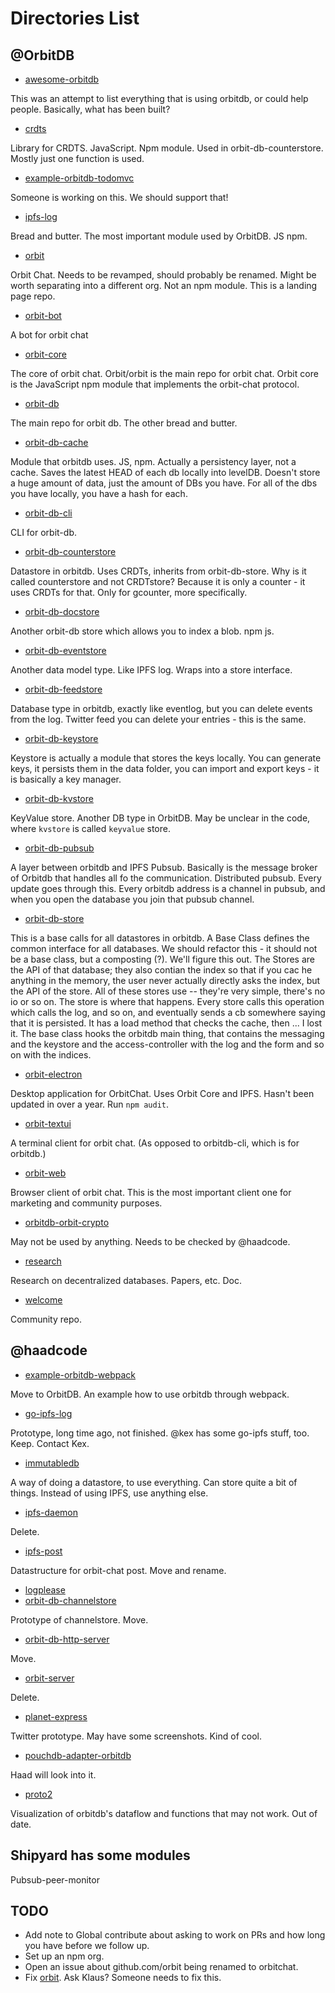 # Directories List

## @OrbitDB

- [awesome-orbitdb](https://github.com/orbitdb/awesome-orbitdb)

This was an attempt to list everything that is using orbitdb, or could help people. Basically, what has been built?

- [crdts](https://github.com/orbitdb/crdts)

Library for CRDTS. JavaScript. Npm module. Used in orbit-db-counterstore. Mostly just one function is used.

- [example-orbitdb-todomvc](https://github.com/orbitdb/example-orbitdb-todomvc)

Someone is working on this. We should support that!

- [ipfs-log](https://github.com/orbitdb/ipfs-log)

Bread and butter. The most important module used by OrbitDB. JS npm.

- [orbit](https://github.com/orbitdb/orbit)

Orbit Chat. Needs to be revamped, should probably be renamed. Might be worth separating into a different org. Not an npm module. This is a landing page repo.

- [orbit-bot](https://github.com/orbitdb/orbit-bot)

A bot for orbit chat

- [orbit-core](https://github.com/orbitdb/orbit-core)

The core of orbit chat. Orbit/orbit is the main repo for orbit chat. Orbit core is the JavaScript npm module that implements the orbit-chat protocol.

- [orbit-db](https://github.com/orbitdb/orbit-db)

The main repo for orbit db. The other bread and butter.

- [orbit-db-cache](https://github.com/orbitdb/orbit-db-cache)

Module that orbitdb uses. JS, npm. Actually a persistency layer, not a cache. Saves the latest HEAD of each db locally into levelDB. Doesn't store a huge amount of data, just the amount of DBs you have. For all of the dbs you have locally, you have a hash for each.

- [orbit-db-cli](https://github.com/orbitdb/orbit-db-cli)

CLI for orbit-db.

- [orbit-db-counterstore](https://github.com/orbitdb/orbit-db-counterstore)

Datastore in orbitdb. Uses CRDTs, inherits from orbit-db-store. Why is it called counterstore and not CRDTstore? Because it is only a counter - it uses CRDTs for that. Only for gcounter, more specifically.

- [orbit-db-docstore](https://github.com/orbitdb/orbit-db-docstore)

Another orbit-db store which allows you to index a blob. npm js.

- [orbit-db-eventstore](https://github.com/orbitdb/orbit-db-eventstore)

Another data model type. Like IPFS log. Wraps into a store interface.

- [orbit-db-feedstore](https://github.com/orbitdb/orbit-db-feedstore)

Database type in orbitdb, exactly like eventlog, but you can delete events from the log. Twitter feed you can delete your entries - this is the same.

- [orbit-db-keystore](https://github.com/orbitdb/orbit-db-keystore)

Keystore is actually a module that stores the keys locally. You can generate keys, it persists them in the data folder, you can import and export keys - it is basically a key manager.

- [orbit-db-kvstore](https://github.com/orbitdb/orbit-db-kvstore)

KeyValue store. Another DB type in OrbitDB. May be unclear in the code, where `kvstore` is called `keyvalue` store.

- [orbit-db-pubsub](https://github.com/orbitdb/orbit-db-pubsub)

A layer between orbitdb and IPFS Pubsub. Basically is the message broker of Orbitdb that handles all fo the communication. Distributed pubsub. Every update goes through this. Every orbitdb address is a channel in pubsub, and when you open the database you join that pubsub channel.

- [orbit-db-store](https://github.com/orbitdb/orbit-db-store)

This is a base calls for all datastores in orbitdb. A Base Class defines the common interface for all databases. We should refactor this - it should not be a base class, but a composting (?). We'll figure this out. The Stores are the API of that database; they also contian the index so that if you cac he anything in the memory, the user never actually directly asks the index, but the API of the store. All of these stores use -- they're very simple, there's no io or so on. The store is where that happens. Every store calls this operation which calls the log, and so on, and eventually sends a cb somewhere saying that it is persisted. It has a load method that checks the cache, then ... I lost it. The base class hooks the orbitdb main thing, that contains the messaging and the keystore and the access-controller with the log and the form and so on with the indices.

- [orbit-electron](https://github.com/orbitdb/orbit-electron)

Desktop application for OrbitChat. Uses Orbit Core and IPFS. Hasn't been updated in over a year. Run `npm audit`.

- [orbit-textui](https://github.com/orbitdb/orbit-textui)

A terminal client for orbit chat. (As opposed to orbitdb-cli, which is for orbitdb.)

- [orbit-web](https://github.com/orbitdb/orbit-web)

Browser client of orbit chat. This is the most important client one for marketing and community purposes.

- [orbitdb-orbit-crypto](https://github.com/orbitdb/orbitdb-orbit-crypto)

May not be used by anything. Needs to be checked by @haadcode.

- [research](https://github.com/orbitdb/research)

Research on decentralized databases. Papers, etc. Doc.

- [welcome](https://github.com/orbitdb/welcome)

Community repo.

## @haadcode

- [example-orbitdb-webpack](https://github.com/haadcode/example-orbitdb-webpack)

Move to OrbitDB. An example how to use orbitdb through webpack.

- [go-ipfs-log](https://github.com/haadcode/go-ipfs-log)

Prototype, long time ago, not finished. @kex has some go-ipfs stuff, too. Keep. Contact Kex.

- [immutabledb](https://github.com/haadcode/immutabledb)

A way of doing a datastore, to use everything. Can store quite a bit of things. Instead of using IPFS, use anything else.

- [ipfs-daemon](https://github.com/haadcode/ipfs-daemon)

Delete.

- [ipfs-post](https://github.com/haadcode/ipfs-post)

Datastructure for orbit-chat post. Move and rename.

- [logplease](https://github.com/haadcode/logplease)
- [orbit-db-channelstore](https://github.com/haadcode/orbit-db-channelstore)

Prototype of channelstore. Move.

- [orbit-db-http-server](https://github.com/haadcode/orbit-db-http-server)

Move.

- [orbit-server](https://github.com/haadcode/orbit-server)

Delete.

- [planet-express](https://github.com/haadcode/planet-express)

Twitter prototype. May have some screenshots. Kind of cool.

- [pouchdb-adapter-orbitdb](https://github.com/haadcode/pouchdb-adapter-orbitdb)

Haad will look into it.

- [proto2](https://github.com/haadcode/proto2)

Visualization of orbitdb's dataflow and functions that may not work. Out of date.

## Shipyard has some modules

Pubsub-peer-monitor

## TODO

- Add note to Global contribute about asking to work on PRs and how long you have before we follow up.
- Set up an npm org.
- Open an issue about github.com/orbit being renamed to orbitchat.
- Fix [orbit](). Ask Klaus? Someone needs to fix this.